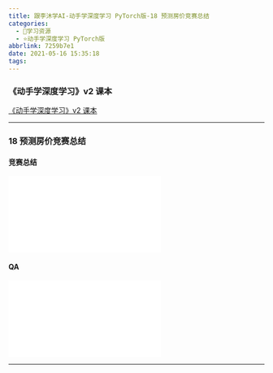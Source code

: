 ```yaml
---
title: 跟李沐学AI-动手学深度学习 PyTorch版-18 预测房价竞赛总结
categories:
  - 🌙学习资源
  - ⭐动手学深度学习 PyTorch版
abbrlink: 7259b7e1
date: 2021-05-16 15:35:18
tags:
---
```


### 《动手学深度学习》v2 课本

[《动手学深度学习》v2 课本](http://zh.d2l.ai/)

***

### 18 预测房价竞赛总结

#### 竞赛总结

<iframe src="//player.bilibili.com/player.html?aid=715547166&bvid=BV15Q4y1o7vc&cid=339186268&page=1" scrolling="no" border="0" frameborder="no" framespacing="0" allowfullscreen="true"> </iframe>

<!--more-->

#### QA

<iframe src="//player.bilibili.com/player.html?aid=715547166&bvid=BV15Q4y1o7vc&cid=339188344&page=2" scrolling="no" border="0" frameborder="no" framespacing="0" allowfullscreen="true"> </iframe>

***
